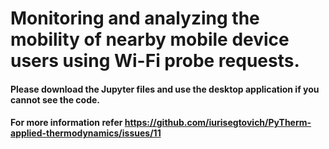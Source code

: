 # Monitoring and analyzing the mobility of nearby mobile device users using Wi-Fi probe requests.

#### Please download the Jupyter files and use the desktop application if you cannot see the code. 

#### For more information refer https://github.com/iurisegtovich/PyTherm-applied-thermodynamics/issues/11
